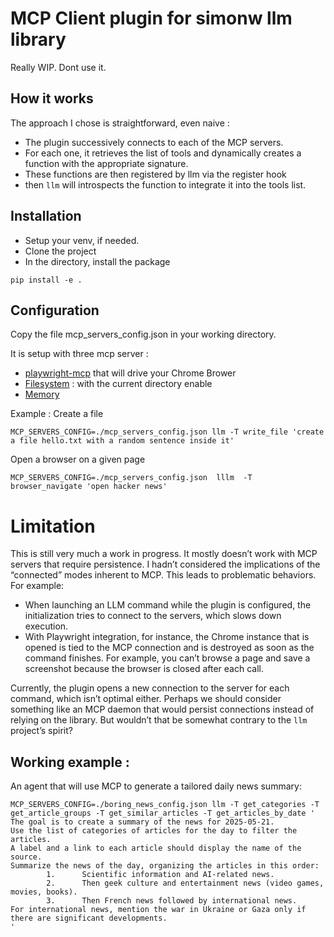 # MCP Client plugin for simonw llm library

Really WIP. Dont use it. 

## How it works
The approach I chose is straightforward, even naive : 
- The plugin successively connects to each of the MCP servers. 
- For each one, it retrieves the list of tools and dynamically creates a function with the appropriate signature.
- These functions are then registered by llm via the register hook 
- then `llm` will introspects the function to integrate it into the tools list.

## Installation 
- Setup your venv, if needed.
- Clone the project
- In the directory, install the package
```
pip install -e .
```

## Configuration
Copy the file mcp_servers_config.json in your working directory. 

It is setup with three mcp server : 
- [playwright-mcp](https://github.com/microsoft/playwright-mcp) that will drive your Chrome Brower
- [Filesystem](https://github.com/modelcontextprotocol/servers/tree/main/src/filesystem) : with the current directory enable
- [Memory](https://github.com/modelcontextprotocol/servers/tree/main/src/memory)


Example : 
Create a file
```
MCP_SERVERS_CONFIG=./mcp_servers_config.json llm -T write_file 'create a file hello.txt with a random sentence inside it'
```

Open a browser on a given page
```
MCP_SERVERS_CONFIG=./mcp_servers_config.json  lllm  -T browser_navigate 'open hacker news'
```

# Limitation
This is still very much a work in progress. It mostly doesn’t work with MCP servers that require persistence.
I hadn’t considered the implications of the “connected” modes inherent to MCP. This leads to problematic behaviors. For example:
- When launching an LLM command while the plugin is configured, the initialization tries to connect to the servers, which slows down execution.
- With Playwright integration, for instance, the Chrome instance that is opened is tied to the MCP connection and is destroyed as soon as the command finishes. For example, you can’t browse a page and save a screenshot because the browser is closed after each call.

Currently, the plugin opens a new connection to the server for each command, which isn’t optimal either.
Perhaps we should consider something like an MCP daemon that would persist connections instead of relying on the library.
But wouldn’t that be somewhat contrary to the `llm` project’s spirit?


## Working example : 
An agent that will use MCP to generate a tailored daily news summary:
```
MCP_SERVERS_CONFIG=./boring_news_config.json llm -T get_categories -T get_article_groups -T get_similar_articles -T get_articles_by_date '
The goal is to create a summary of the news for 2025-05-21.
Use the list of categories of articles for the day to filter the articles.
A label and a link to each article should display the name of the source.
Summarize the news of the day, organizing the articles in this order:
        1.      Scientific information and AI-related news.
        2.      Then geek culture and entertainment news (video games, movies, books).
        3.      Then French news followed by international news.
For international news, mention the war in Ukraine or Gaza only if there are significant developments.
'
```